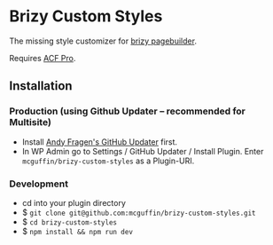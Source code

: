 Brizy Custom Styles
===================

The missing style customizer for [brizy pagebuilder](https://brizy.io).

Requires [ACF Pro](https://www.advancedcustomfields.com/pro/).

Installation
------------

### Production (using Github Updater – recommended for Multisite)
 - Install [Andy Fragen's GitHub Updater](https://github.com/afragen/github-updater) first.
 - In WP Admin go to Settings / GitHub Updater / Install Plugin. Enter `mcguffin/brizy-custom-styles` as a Plugin-URI.

### Development
 - cd into your plugin directory
 - $ `git clone git@github.com:mcguffin/brizy-custom-styles.git`
 - $ `cd brizy-custom-styles`
 - $ `npm install && npm run dev`
